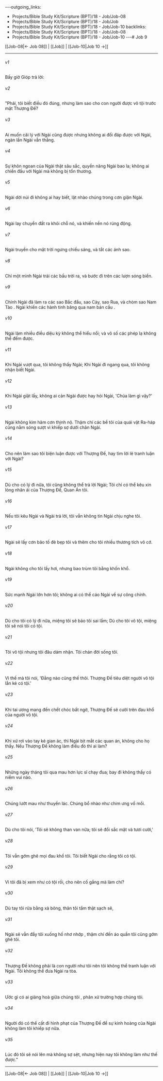 ---outgoing_links:
  - Projects/Bible Study Kit/Scripture (BPT)/18 - Job/Job-08
  - Projects/Bible Study Kit/Scripture (BPT)/18 - Job/Job
  - Projects/Bible Study Kit/Scripture (BPT)/18 - Job/Job-10
backlinks:
  - Projects/Bible Study Kit/Scripture (BPT)/18 - Job/Job-08
  - Projects/Bible Study Kit/Scripture (BPT)/18 - Job/Job-10
---# Job 9

[[Job-08|← Job 08]] | [[Job]] | [[Job-10|Job 10 →]]
***



###### v1 
Bấy giờ Gióp trả lời: 

###### v2 
"Phải, tôi biết điều đó đúng, nhưng làm sao cho con người được vô tội trước mặt Thượng Đế? 

###### v3 
Ai muốn cãi lý với Ngài cũng được nhưng không ai đối đáp được với Ngài, ngàn lần Ngài vẫn thắng. 

###### v4 
Sự khôn ngoan của Ngài thật sâu sắc, quyền năng Ngài bao la; không ai chiến đấu với Ngài mà không bị tổn thương. 

###### v5 
Ngài dời núi đi không ai hay biết, lật nhào chúng trong cơn giận Ngài. 

###### v6 
Ngài lay chuyển đất ra khỏi chỗ nó, và khiến nền nó rúng động. 

###### v7 
Ngài truyền cho mặt trời ngưng chiếu sáng, và tắt các ánh sao. 

###### v8 
Chỉ một mình Ngài trải các bầu trời ra, và bước đi trên các lượn sóng biển. 

###### v9 
Chính Ngài đã làm ra các sao Bắc đẩu, sao Cày, sao Rua, và chòm sao Nam Tào . Ngài khiến các hành tinh băng qua nam bán cầu . 

###### v10 
Ngài làm nhiều điều diệu kỳ không thể hiểu nổi; và vô số các phép lạ không thể đếm được. 

###### v11 
Khi Ngài vượt qua, tôi không thấy Ngài; Khi Ngài đi ngang qua, tôi không nhận biết Ngài. 

###### v12 
Khi Ngài giật lấy, không ai cản Ngài được hay hỏi Ngài, 'Chúa làm gì vậy?' 

###### v13 
Ngài không kìm hãm cơn thịnh nộ. Thậm chí các bề tôi của quái vật Ra-háp cũng nằm sóng sượt vì khiếp sợ dưới chân Ngài. 

###### v14 
Cho nên làm sao tôi biện luận được với Thượng Đế, hay tìm lời lẽ tranh luận với Ngài? 

###### v15 
Dù cho có lý đi nữa, tôi cũng không thể trả lời Ngài; Tôi chỉ có thể kêu xin lòng nhân ái của Thượng Đế, Quan Án tôi. 

###### v16 
Nếu tôi kêu Ngài và Ngài trả lời, tôi vẫn không tin Ngài chịu nghe tôi. 

###### v17 
Ngài sẽ lấy cơn bão tố đè bẹp tôi và thêm cho tôi nhiều thương tích vô cớ. 

###### v18 
Ngài không cho tôi lấy hơi, nhưng bao trùm tôi bằng khốn khổ. 

###### v19 
Sức mạnh Ngài lớn hơn tôi; không ai có thể cáo Ngài về sự công chính. 

###### v20 
Dù cho tôi có lý đi nữa, miệng tôi sẽ bảo tôi sai lầm; Dù cho tôi vô tội, miệng tôi sẽ nói tôi có tội. 

###### v21 
Tôi vô tội nhưng tôi đâu dám nhận. Tôi chán đời sống tôi. 

###### v22 
Vì thế mà tôi nói, 'Đằng nào cũng thế thôi. Thượng Đế tiêu diệt người vô tội lẫn kẻ có tội.' 

###### v23 
Khi tai ương mang đến chết chóc bất ngờ, Thượng Đế sẽ cười trên đau khổ của người vô tội. 

###### v24 
Khi xứ rơi vào tay kẻ gian ác, thì Ngài bịt mắt các quan án, không cho họ thấy. Nếu Thượng Đế không làm điều đó thì ai làm? 

###### v25 
Những ngày tháng tôi qua mau hơn lực sĩ chạy đua; bay đi không thấy có niềm vui nào. 

###### v26 
Chúng lướt mau như thuyền lác. Chúng bổ nhào như chim ưng vồ mồi. 

###### v27 
Dù cho tôi nói, 'Tôi sẽ không than van nữa; tôi sẽ đổi sắc mặt và tươi cười,' 

###### v28 
Tôi vẫn gớm ghê mọi đau khổ tôi. Tôi biết Ngài cho rằng tôi có tội. 

###### v29 
Vì tôi đã bị xem như có tội rồi, cho nên cố gắng mà làm chi? 

###### v30 
Dù tay tôi rửa bằng xà bông, thân tôi tắm thật sạch sẽ, 

###### v31 
Ngài sẽ vẫn đẩy tôi xuống hố nhơ nhớp , thậm chí đến áo quần tôi cũng gớm ghê tôi. 

###### v32 
Thượng Đế không phải là con người như tôi nên tôi không thể tranh luận với Ngài. Tôi không thể đưa Ngài ra tòa. 

###### v33 
Ước gì có ai giảng hoà giữa chúng tôi , phân xử trường hợp chúng tôi. 

###### v34 
Người đó có thể cất đi hình phạt của Thượng Đế để sự kinh hoàng của Ngài không làm tôi khiếp sợ nữa. 

###### v35 
Lúc đó tôi sẽ nói lên mà không sợ sệt, nhưng hiện nay tôi không làm như thế được."

***
[[Job-08|← Job 08]] | [[Job]] | [[Job-10|Job 10 →]]
